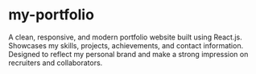 # my-portfolio
A clean, responsive, and modern portfolio website built using React.js. Showcases my skills, projects, achievements, and contact information. Designed to reflect my personal brand and make a strong impression on recruiters and collaborators.

